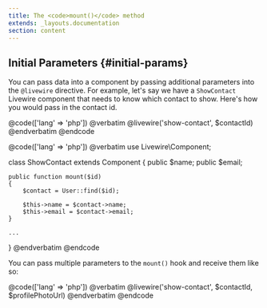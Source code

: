 ```yaml
---
title: The <code>mount()</code> method
extends: _layouts.documentation
section: content
---
```


## Initial Parameters {#initial-params}

You can pass data into a component by passing additional parameters into the `@livewire` directive. For example, let's say we have a `ShowContact` Livewire component that needs to know which contact to show. Here's how you would pass in the contact id.

@code(['lang' => 'php'])
@verbatim
@livewire('show-contact', $contactId)
@endverbatim
@endcode

@code(['lang' => 'php'])
@verbatim
use Livewire\Component;

class ShowContact extends Component
{
    public $name;
    public $email;

    public function mount($id)
    {
        $contact = User::find($id);

        $this->name = $contact->name;
        $this->email = $contact->email;
    }

    ...
}
@endverbatim
@endcode

You can pass multiple parameters to the `mount()` hook and receive them like so:

@code(['lang' => 'php'])
@verbatim
@livewire('show-contact', $contactId, $profilePhotoUrl)
@endverbatim
@endcode
